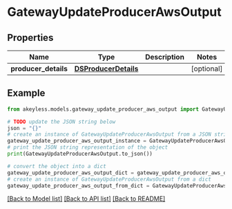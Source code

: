 # GatewayUpdateProducerAwsOutput


## Properties

Name | Type | Description | Notes
------------ | ------------- | ------------- | -------------
**producer_details** | [**DSProducerDetails**](DSProducerDetails.md) |  | [optional] 

## Example

```python
from akeyless.models.gateway_update_producer_aws_output import GatewayUpdateProducerAwsOutput

# TODO update the JSON string below
json = "{}"
# create an instance of GatewayUpdateProducerAwsOutput from a JSON string
gateway_update_producer_aws_output_instance = GatewayUpdateProducerAwsOutput.from_json(json)
# print the JSON string representation of the object
print(GatewayUpdateProducerAwsOutput.to_json())

# convert the object into a dict
gateway_update_producer_aws_output_dict = gateway_update_producer_aws_output_instance.to_dict()
# create an instance of GatewayUpdateProducerAwsOutput from a dict
gateway_update_producer_aws_output_from_dict = GatewayUpdateProducerAwsOutput.from_dict(gateway_update_producer_aws_output_dict)
```
[[Back to Model list]](../README.md#documentation-for-models) [[Back to API list]](../README.md#documentation-for-api-endpoints) [[Back to README]](../README.md)


